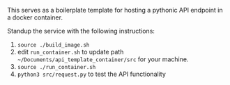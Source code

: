 This serves as a boilerplate template for hosting a pythonic API endpoint in a docker container.

Standup the service with the following instructions:
1) `source ./build_image.sh`
2) edit `run_container.sh` to update path `~/Documents/api_template_container/src` for your machine.
2) `source ./run_container.sh`
3) `python3 src/request.py` to test the API functionality